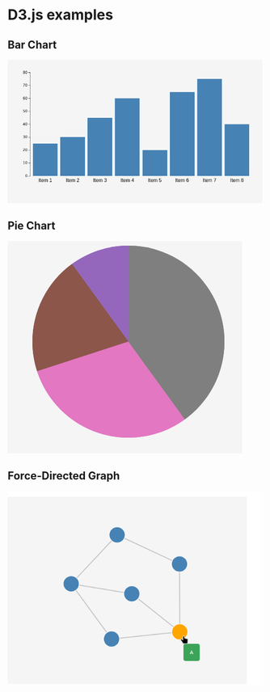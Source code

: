 # D3.js examples

## Bar Chart

![image](D3.js/D3.js%20Bar%20Chart/bar_chart_d3.png)


##  Pie Chart

![image](D3.js/D3.js%20Pie%20Chart/pie_chart_d3.png)


## Force-Directed Graph

![image](D3.js/D3.js%20force-directed%20graph/force-directed-graph.png)
